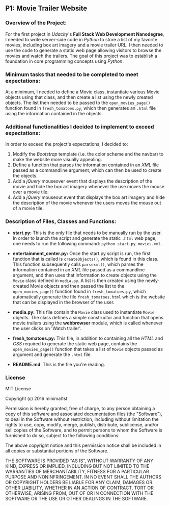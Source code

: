 ## P1: Movie Trailer Website

### Overview of the Project:

For the first project in _Udacity_'s **Full Stack Web Development Nanodegree**, I needed to write server-side code in *Python* to store a list of my favorite movies, including box art imagery and a movie trailer URL. I then needed to use the code to generate a static web page allowing visitors to browse the movies and watch the trailers. The goal of this project was to establish a foundation in core programming concepts using *Python*.

### Minimum tasks that needed to be completed to meet expectations:

At a minimum, I needed to define a Movie class, instantiate various Movie objects using that class, and then create a list using the newly created objects. The list then needed to be passed to the `open_movies_page()` function found in `fresh_tomatoes.py`, which then generates an `.html` file using the information contained in the objects.

### Additional functionalities I decided to implement to exceed expectations:

In order to exceed the project's expectations, I decided to:
 1. Modify the *Bootstrap* template (i.e. the color scheme and the navbar) to make the website more visually appealing.
 2. Define a function that parses the information contained in an *XML* file passed as a commandline argument, which can then be used to create the objects.
 3. Add a *jQuery* mouseover event that displays the description of the movie and hide the box art imagery whenever the use moves the mouse over a movie tile.
 4. Add a *jQuery* mouseout event that displays the box art imagery and hide the description of the movie whenever the users moves the mouse out of a movie tile.

### Description of Files, Classes and Functions:

* **start.py:** This is the only file that needs to be manually run by the user. In order to launch the script and generate the static `.html` web page, one needs to run the following command: `python start.py movies.xml`.

* **entertainment_center.py:** Once the start.py script is run, the first function that is called is `createObjects()`, which is found in this class. This function subsequently calls `parsexml()`, which parses the information contained in an *XML* file passed as a commandline argument, and then uses that information to create objects using the `Movie` class defined in `media.py`. A list is then created using the newly-created Movie objects and then passed the list to the `open_movies_page()` function found in `fresh_tomatoes.py`, which automatically generate the file `fresh_tomatoes.html` which is the website that can be displayed in the browser of the user.

* **media.py:** This file contain the `Movie` class used to instantiate `Movie` objects. The class defines a simple constructor and function that opens movie trailers using the **webbrowser** module, which is called whenever the user clicks on 'Watch trailer'.

* **fresh_tomatoes.py:** This file, in addition to containing all the *HTML* and *CSS* required to generate the static web page, contains the `open_movies_page()` function that takes a list of `Movie` objects passed as argument and generate the `.html` file.

* **README.md**: This is the file you're reading.

### License 

MIT License

Copyright (c) 2016 minimal1st

Permission is hereby granted, free of charge, to any person obtaining a copy of this software and associated documentation files (the "Software"), to deal in the Software without restriction, including without limitation the rights to use, copy, modify, merge, publish, distribute, sublicense, and/or sell copies of the Software, and to permit persons to whom the Software is furnished to do so, subject to the following conditions:

The above copyright notice and this permission notice shall be included in all copies or substantial portions of the Software.

THE SOFTWARE IS PROVIDED "AS IS", WITHOUT WARRANTY OF ANY KIND, EXPRESS OR IMPLIED, INCLUDING BUT NOT LIMITED TO THE WARRANTIES OF MERCHANTABILITY, FITNESS FOR A PARTICULAR PURPOSE AND NONINFRINGEMENT. IN NO EVENT SHALL THE AUTHORS OR COPYRIGHT HOLDERS BE LIABLE FOR ANY CLAIM, DAMAGES OR OTHER LIABILITY, WHETHER IN AN ACTION OF CONTRACT, TORT OR OTHERWISE, ARISING FROM, OUT OF OR IN CONNECTION WITH THE SOFTWARE OR THE USE OR OTHER DEALINGS IN THE SOFTWARE.
